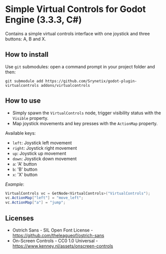 # Simple Virtual Controls for Godot Engine (3.3.3, C#)

Contains a simple virtual controls interface with one joystick and three buttons: A, B and X.

## How to install

Use `git` submodules: open a command prompt in your project folder and then:

```
git submodule add https://github.com/Srynetix/godot-plugin-virtualcontrols addons/virtualcontrols
```

## How to use

- Simply spawn the `VirtualControls` node, trigger visibility status with the `Visible` property.  
- Map joystick movements and key presses with the `ActionMap` property.

Available keys:
- `left`: Joystick left movement
- `right`: Joystick right movement
- `up`: Joystick up movement
- `down`: Joystick down movement
- `a`: 'A' button
- `b`: 'B' button
- `x`: 'X' button

_Example_:

```cs
VirtualControls vc = GetNode<VirtualControls>("VirtualControls");
vc.ActionMap["left"] = "move_left";
vc.ActionMap["a"] = "jump";
```

## Licenses

- Ostrich Sans - SIL Open Font License - https://github.com/theleagueof/ostrich-sans
- On-Screen Controls - CC0 1.0 Universal - https://www.kenney.nl/assets/onscreen-controls